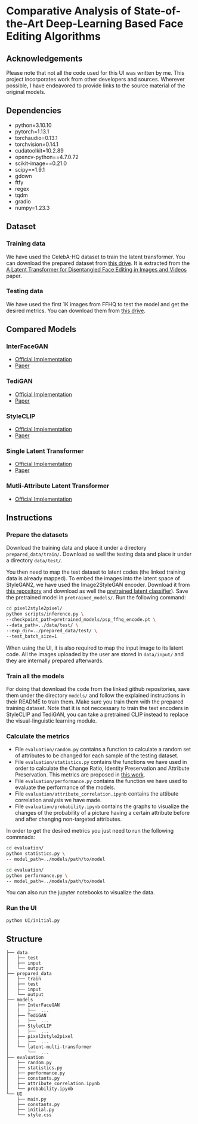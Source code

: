 # Comparative Analysis of State-of-the-Art Deep-Learning Based Face Editing Algorithms
## Acknowledgements

Please note that not all the code used for this UI was written by me. This project incorporates work from other developers and sources. Wherever possible, I have endeavored to provide links to the source material of the original models.

## Dependencies

+ python=3.10.10
+ pytorch=1.13.1
+ torchaudio=0.13.1
+ torchvision=0.14.1
+ cudatoolkit=10.2.89
+ opencv-python==4.7.0.72
+ scikit-image==0.21.0
+ scipy==1.9.1
+ gdown
+ ftfy
+ regex
+ tqdm
+ gradio
+ numpy=1.23.3

## Dataset

### Training data

We have used the CelebA-HQ dataset to train the latent transformer. You can download the prepared dataset from [this drive]([URL](https://drive.google.com/drive/folders/1aXVc-q2ER7A9aACSwml5Wyw5ZgrgPq52)). It is extracted from the [A Latent Transformer for Disentangled Face Editing in Images and Videos](https://arxiv.org/pdf/2106.11895) paper. 

### Testing data

We have used the first 1K images from FFHQ to test the model and get the desired metrics. You can download them from [this drive](https://drive.google.com/drive/folders/1taHKxS66YKJNhdhiGcEdM6nnE5W9zBb1). 

## Compared Models

### InterFaceGAN

+ [Official Implementation](https://github.com/genforce/interfacegan)
+ [Paper](https://arxiv.org/pdf/2005.09635)

### TediGAN

+ [Official Implementation](https://github.com/IIGROUP/TediGAN)
+ [Paper](https://arxiv.org/pdf/2012.03308)

### StyleCLIP

+ [Official Implementation](https://github.com/orpatashnik/StyleCLIP)
+ [Paper](https://arxiv.org/abs/2103.17249)

### Single Latent Transformer

+ [Official Implementation](https://github.com/InterDigitalInc/latent-transformer)
+ [Paper](https://arxiv.org/pdf/2106.11895)

### Mutli-Attribute Latent Transformer

+ [Official Implementation](https://github.com/adriacarrasquilla/latent-multi-transformer?tab=readme-ov-file)

## Instructions

### Prepare the datasets
Download the training data and place it under a directory `prepared_data/train/`. Download as well the testing data and place ir under a directory `data/test/`.

You then need to map the test dataset to latent codes (the linked training data is already mapped). To embed the images into the latent space of StyleGAN2, we have used the Image2StyleGAN encoder. Download it from [this repository](https://github.com/eladrich/pixel2style2pixel) and download as well the [pretrained latent classifier](https://drive.google.com/file/d/1bMTNWkh5LArlaWSc_wa8VKyq2V42T2z0/view)). Save the pretrained model in `pretrained_models/`. Run the following command:

```sh
cd pixel2style2pixel/
python scripts/inference.py \
--checkpoint_path=pretrained_models/psp_ffhq_encode.pt \
--data_path=../data/test/ \
--exp_dir=../prepared_data/test/ \
--test_batch_size=1
```

When using the UI, it is also required to map the input image to its latent code. All the images uploaded by the user are stored in `data/input/` and they are internally prepared afterwards.

### Train all the models
For doing that download the code from the linked github repositories, save them under the directory `models/` and follow the explained instructions in their README to train them. Make sure you train them with the prepared training dataset. Note that it is not neccessary to train the text encoders in StyleCLIP and TediGAN, you can take a pretrained CLIP instead to replace the visual-linguistic learning module.

### Calculate the metrics

+ File `evaluation/random.py` contains a function to calculate a random set of attributes to be changed for each sample of the testing dataset.
+ File `evaluation/statistics.py` contains the functions we have used in order to calculate the Change Ratio, Identity Preservation and Attribute Preservation. This metrics are proposed in [this work](https://github.com/adriacarrasquilla/latent-multi-transformer?tab=readme-ov-file).
+ File `evaluation/performance.py` contains the function we have used to evaluate the performance of the models.
+ File `evaluation/attribute_correlation.ipynb` contains the attibute correlation analysis we have made.
+ File `evaluation/probability.ipynb` contains the graphs to visualize the changes of the probability of a picture having a certain attribute before and after changing non-targeted attributes.

In order to get the desired metrics you just need to run the following commnads:

```sh
cd evaluation/
python statistics.py \
-- model_path=../models/path/to/model
```

```sh
cd evaluation/
python performance.py \
-- model_path=../models/path/to/model
```

You can also run the jupyter notebooks to visualize the data.

### Run the UI

```sh
python UI/initial.py
```

## Structure

```plaintext
├── data
│   ├── test
│   ├── input
│   └── output
├── prepared_data
│   ├── train
│   ├── test
│   ├── input
│   └── output
├── models
│   ├── InterFaceGAN
│   |   ├──  ...
│   ├── TediGAN
│   |   ├──  ...
│   ├── StyleCLIP
│   |   ├──  ...
│   ├── pixel2style2pixel
│   |   ├──  ...
│   └── latent-multi-transformer
│       └──  ...
├── evaluation
│   ├── random.py
│   ├── statistics.py
│   ├── performance.py
│   ├── constants.py
│   ├── attribute_correlation.ipynb
│   └── probability.ipynb
└── UI
    ├── main.py
    ├── constants.py
    ├── initial.py
    └── style.css
```
